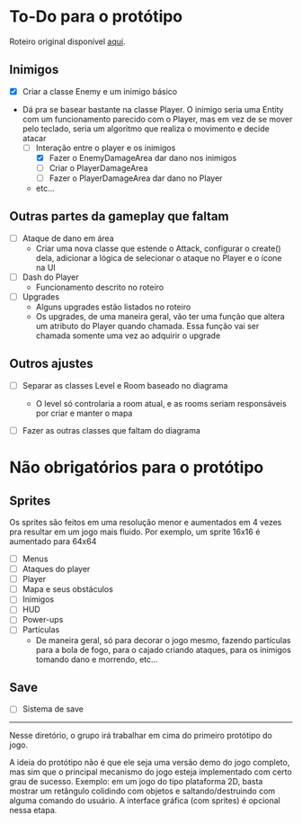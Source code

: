 # To-Do para o protótipo
Roteiro original disponível [aqui](https://docs.google.com/document/d/189AMDekPZeVRerxjPzfzko3lhdjk1klbzrnkBnuZqAE/edit?usp=sharing).

## Inimigos
- [x] Criar a classe Enemy e um inimigo básico
- Dá pra se basear bastante na classe Player. O inimigo seria uma Entity com um funcionamento parecido com o Player, mas em vez de se mover pelo teclado, seria um algoritmo que realiza o movimento e decide atacar
  - [ ] Interação entre o player e os inimigos
    - [x] Fazer o EnemyDamageArea dar dano nos inimigos
    - [ ] Criar o PlayerDamageArea
    - [ ] Fazer o PlayerDamageArea dar dano no Player
  - etc...

## Outras partes da gameplay que faltam
- [ ] Ataque de dano em área 
  - Criar uma nova classe que estende o Attack, configurar o create() dela, adicionar a lógica de selecionar o ataque no Player e o ícone na UI
- [ ] Dash do Player
  - Funcionamento descrito no roteiro
- [ ] Upgrades
  - Alguns upgrades estão listados no roteiro
  - Os upgrades, de uma maneira geral, vão ter uma função que altera um atributo do Player quando chamada. Essa função vai ser chamada somente uma vez ao adquirir o upgrade

## Outros ajustes
- [ ] Separar as classes Level e Room baseado no diagrama
  - O level só controlaria a room atual, e as rooms seriam responsáveis por criar e manter o mapa

- [ ] Fazer as outras classes que faltam do diagrama

# Não obrigatórios para o protótipo
## Sprites
Os sprites são feitos em uma resolução menor e aumentados em 4 vezes pra resultar em um jogo mais fluido. Por exemplo, um sprite 16x16 é aumentado para 64x64


- [ ] Menus
- [ ] Ataques do player
- [ ] Player
- [ ] Mapa e seus obstáculos
- [ ] Inimigos
- [ ] HUD
- [ ] Power-ups
- [ ] Partículas
  - De maneira geral, só para decorar o jogo mesmo, fazendo partículas para a bola de fogo, para o cajado criando ataques, para os inimigos tomando dano e morrendo, etc...

## Save
- [ ] Sistema de save

---

Nesse diretório, o grupo irá trabalhar em cima do primeiro protótipo do jogo.

A ideia do protótipo não é que ele seja uma versão demo do jogo completo, mas sim que o principal mecanismo do jogo esteja implementado com certo grau de sucesso. Exemplo: em um jogo do tipo plataforma 2D, basta mostrar um retângulo colidindo com objetos e saltando/destruindo com alguma comando do usuário. A interface gráfica (com sprites) é opcional nessa etapa.